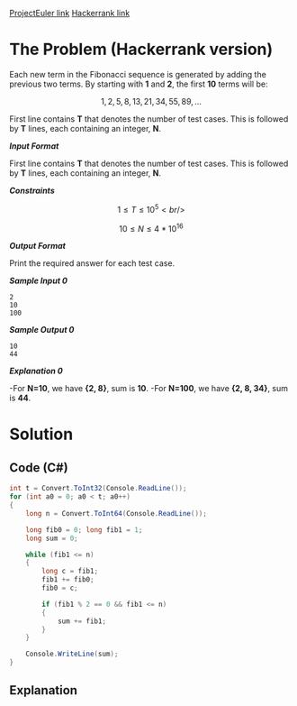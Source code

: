 [ProjectEuler link](https://projecteuler.net/problem=2)
[Hackerrank link](https://www.hackerrank.com/contests/projecteuler/challenges/euler002/problem?isFullScreen=true)

# The Problem (Hackerrank version)

Each new term in the Fibonacci sequence is generated by adding the previous two terms. By starting with **1** and **2**, the first **10** terms will be:
```math
1,2,5,8,13,21,34,55,89, ...
```
First line contains **T** that denotes the number of test cases. This is followed by **T** lines, each containing an integer, **N**.

***Input Format***

First line contains **T** that denotes the number of test cases. This is followed by **T** lines, each containing an integer, **N**.

***Constraints***

```math
1 \le T \le 10^5 <br />
```

```math
10 \le N \le 4 * 10^16
```

***Output Format***

Print the required answer for each test case.

***Sample Input 0***
```
2
10
100
```
***Sample Output 0***
```
10
44
```
***Explanation 0***

-For **N=10**, we have **{2, 8}**, sum is **10**.
-For **N=100**, we have **{2, 8, 34}**, sum is **44**.

# Solution

## Code (C#)

```csharp
int t = Convert.ToInt32(Console.ReadLine());
for (int a0 = 0; a0 < t; a0++)
{
    long n = Convert.ToInt64(Console.ReadLine());

    long fib0 = 0; long fib1 = 1;
    long sum = 0;

    while (fib1 <= n)
    {
        long c = fib1;
        fib1 += fib0;
        fib0 = c;

        if (fib1 % 2 == 0 && fib1 <= n)
        {
            sum += fib1;
        }
    }

    Console.WriteLine(sum);
}
```

## Explanation

